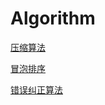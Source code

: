 # Algorithm

[压缩算法](压缩算法/压缩算法.md "压缩算法")

[冒泡排序](冒泡排序/冒泡排序.md "冒泡排序")

[错误纠正算法](错误纠正算法/错误纠正算法.md "错误纠正算法")
